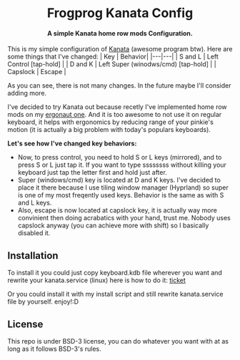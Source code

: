 </div>
<div align="center">
    <h1> Frogprog Kanata Config</h1>
    <h4> A simple Kanata home row mods Configuration.</h4>
</div>
</div>

This is my simple configuration of [Kanata](https://github.com/jtroo/kanata) (awesome program btw).
Here are some things that I've changed:
| Key | Behavior|
|---|---|
| S and L | Left Control [tap-hold] |
| D and K | Left Super (winodws/cmd) [tap-hold] | 
| Capslock | Escape |

As you can see, there is not many changes.
In the future maybe I'll consider adding more.

I've decided to try Kanata out because recetly I've implemented home row mods on my [ergonaut one](https://ergonautkb.com/docs/keyboards/ergonaut-one/intro/). And it is too awesome to not use it on regular keyboard, it helps with ergonomics by reducing range of your pinkie's motion (it is actually a big problem with today's populars keyboards). 

**Let's see how I've changed key behaviors:**

- Now, to press control, you need to hold S or L keys (mirrored), and to press S or L just tap it. If you want to type ssssssss without killing your keyboard just tap the letter first and hold just after.
- Super (windows/cmd) key is located at D and K keys. I've decided to place it there because I use tiling window manager (Hyprland) so super is one of my most freqently used keys. Behavior is the same as with S and L keys. 
- Also, escape is now located at capslock key, it is actually way more convinient then doing acrabatics with your hand, trust me. Nobody uses capslock anyway (you can achieve more with shift) so I basically disabled it.

## Installation
To install it you could just copy keyboard.kdb file wherever you want and rewrite your kanata.service (linux) here is how to do it:
[ticket](https://github.com/jtroo/kanata/discussions/130#discussioncomment-10227272)  

Or you could install it with my install script and still rewrite kanata.service file by yourself. enjoy!:D

## License
This repo is under BSD-3 license, you can do whatever you want with at as long as it follows BSD-3's rules.
